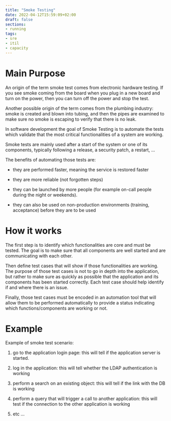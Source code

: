 ```yaml
---
title: "Smoke Testing"
date: 2022-04-12T15:59:09+02:00
draft: false
sections:
- running
tags:
- sre
- itil
- capacity
---
```


# Main Purpose

An origin of the term smoke test comes from electronic hardware testing. If you see smoke coming from the board when you plug in a new board and turn on the power, then you can turn off the power and stop the test.

Another possible origin of the term comes from the plumbing industry: smoke is created and blown into tubing, and then the pipes are examined to make sure no smoke is escaping to verify that there is no leak.

In software development the goal of Smoke Testing is to automate the tests which validate that the most critical functionalities of a system are working.

Smoke tests are mainly used after a start of the system or one of its components, typically following a release, a security patch, a restart, …



The benefits of automating those tests are:

* they are performed faster, meaning the service is restored faster

* they are more reliable (not forgotten steps)

* they can be launched by more people (for example on-call people during the night or weekends).

* they can also be used on non-production environments (training, acceptance) before they are to be used


# How it works

The first step is to identify which functionalities are core and must be tested. The goal is to make sure that all components are well started and are communicating with each other.

Then define test cases that will show if those functionalities are working. The purpose of those test cases is not to go in depth into the application, but rather to make sure as quickly as possible that the application and its components has been started correctly. Each test case should help identify if and where there is an issue.

Finally, those test cases must be encoded in an automation tool that will allow them to be performed automatically to provide a status indicating which functions/components are working or not.

# Example

Example of smoke test scenario:

1) go to the application login page: this will tell if the application server is started.

2. log in the application: this will tell whether the LDAP authentication is working

3. perform a search on an existing object: this will tell if the link with the DB is working

4. perform a query that will trigger a call to another application: this will test if the connection to the other application is working

5. etc … 


